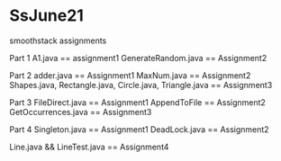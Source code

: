 # SsJune21
smoothstack assignments

Part 1
A1.java == assignment1
GenerateRandom.java == Assignment2


Part 2
adder.java == Assignment1
MaxNum.java == Assignment2
Shapes.java, Rectangle.java, Circle.java, Triangle.java == Assignment3


Part 3
FileDirect.java == Assignment1
AppendToFile == Assignment2
GetOccurrences.java == Assignment3

Part 4
Singleton.java == Assignment1
DeadLock.java == Assignment2

Line.java && LineTest.java == Assignment4
